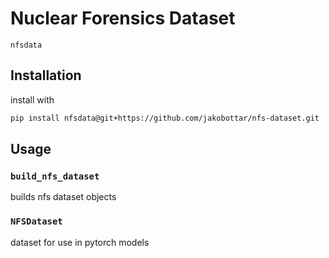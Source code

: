 # Nuclear Forensics Dataset

`nfsdata`


## Installation

install with 
```bash
pip install nfsdata@git+https://github.com/jakobottar/nfs-dataset.git
```



## Usage

### `build_nfs_dataset`
builds nfs dataset objects

### `NFSDataset`
dataset for use in pytorch models